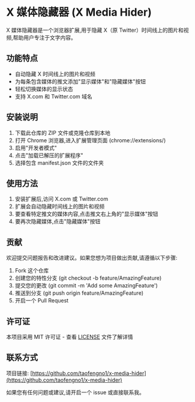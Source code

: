 # X 媒体隐藏器 (X Media Hider)

X 媒体隐藏器是一个浏览器扩展,用于隐藏 X（原 Twitter）时间线上的图片和视频,帮助用户专注于文字内容。

## 功能特点

- 自动隐藏 X 时间线上的图片和视频
- 为每条包含媒体的推文添加"显示媒体"和"隐藏媒体"按钮
- 轻松切换媒体的显示状态
- 支持 X.com 和 Twitter.com 域名

## 安装说明

1. 下载此仓库的 ZIP 文件或克隆仓库到本地
2. 打开 Chrome 浏览器,进入扩展管理页面 (chrome://extensions/)
3. 启用"开发者模式"
4. 点击"加载已解压的扩展程序"
5. 选择包含 manifest.json 文件的文件夹

## 使用方法

1. 安装扩展后,访问 X.com 或 Twitter.com
2. 扩展会自动隐藏时间线上的图片和视频
3. 要查看特定推文的媒体内容,点击推文右上角的"显示媒体"按钮
4. 要再次隐藏媒体,点击"隐藏媒体"按钮

## 贡献

欢迎提交问题报告和改进建议。如果您想为项目做出贡献,请遵循以下步骤:

1. Fork 这个仓库
2. 创建您的特性分支 (git checkout -b feature/AmazingFeature)
3. 提交您的更改 (git commit -m 'Add some AmazingFeature')
4. 推送到分支 (git push origin feature/AmazingFeature)
5. 开启一个 Pull Request

## 许可证

本项目采用 MIT 许可证 - 查看 [LICENSE](LICENSE) 文件了解详情

## 联系方式

项目链接: [https://github.com/taofengno1/x-media-hider](https://github.com/taofengno1/x-media-hider)

如果您有任何问题或建议,请开启一个 issue 或直接联系我。
